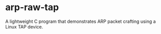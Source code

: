 # arp-raw-tap
A lightweight C program that demonstrates ARP packet crafting using a Linux TAP device.
